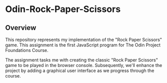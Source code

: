 # Odin-Rock-Paper-Scissors

## Overview

This repository represents my implementation of the "Rock Paper Scissors" game. This assignment is the first JavaScript program for The Odin Project Foundations Course.

The assignment tasks me with creating the classic "Rock Paper Scissors" game to be played in the browser console. Subsequently, we'll enhance the project by adding a graphical user interface as we progress through the course.